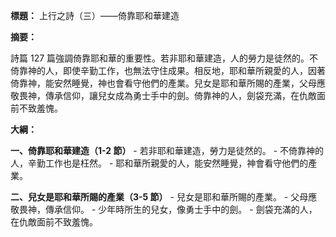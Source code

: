 **標題：** 上行之詩（三）——倚靠耶和華建造

**摘要：**

詩篇 127 篇強調倚靠耶和華的重要性。若非耶和華建造，人的勞力是徒然的。不倚靠神的人，即使辛勤工作，也無法守住成果。相反地，耶和華所親愛的人，因著倚靠神，能安然睡覺，神也會看守他們的產業。兒女是耶和華所賜的產業，父母應敬畏神，傳承信仰，讓兒女成為勇士手中的劍。倚靠神的人，劍袋充滿，在仇敵面前不致羞愧。

**大綱：**

**一、倚靠耶和華建造（1-2 節）**
    - 若非耶和華建造，勞力是徒然的。
    - 不倚靠神的人，辛勤工作也是枉然。
    - 耶和華所親愛的人，能安然睡覺，神會看守他們的產業。

**二、兒女是耶和華所賜的產業（3-5 節）**
    - 兒女是耶和華所賜的產業。
    - 父母應敬畏神，傳承信仰。
    - 少年時所生的兒女，像勇士手中的劍。
    - 劍袋充滿的人，在仇敵面前不致羞愧。
